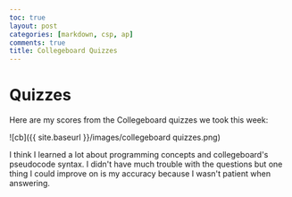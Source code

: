```yaml
---
toc: true
layout: post
categories: [markdown, csp, ap]
comments: true
title: Collegeboard Quizzes
---
```


# Quizzes

Here are my scores from the Collegeboard quizzes we took this week:

![cb]({{ site.baseurl }}/images/collegeboard quizzes.png)

I think I learned a lot about programming concepts and collegeboard's pseudocode syntax. I didn't have much trouble with the questions but one thing I could improve on is my accuracy because I wasn't patient when answering.
